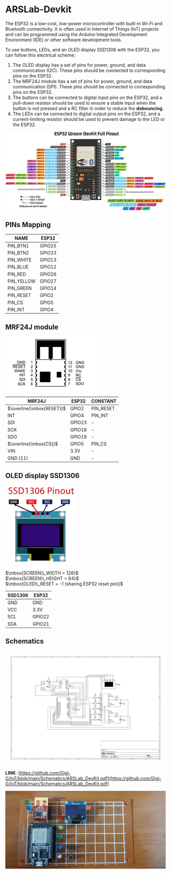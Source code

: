 # ARSLab-Devkit

The ESP32 is a low-cost, low-power microcontroller with built-in Wi-Fi and Bluetooth connectivity. It is often used in Internet of Things (IoT) projects and can be programmed using the Arduino Integrated Development Environment (IDE) or other software development tools.

To use buttons, LEDs, and an OLED display SSD1306 with the ESP32, you can follow this electrical scheme:

1. The OLED display has a set of pins for power, ground, and data communication (I2C). These pins should be connected to corresponding pins on the ESP32.
2. The MRF24J module has a set of pins for power, ground, and data communication (SPI). These pins should be connected to corresponding pins on the ESP32.
3. The buttons can be connected to digital input pins on the ESP32, and a pull-down resistor should be used to ensure a stable input when the button is not pressed and a RC filter in order to reduce the **debouncing**.
4. The LEDs can be connected to digital output pins on the ESP32, and a current-limiting resistor should be used to prevent damage to the LED or the ESP32.

<img src="./img/esp32-pinout-wroom.jpg">



## PINs Mapping

| NAME       | ESP32  |
| ---------- | ------ |
| PIN_BTN1   | GPIO25 |
| PIN_BTN2   | GPIO33 |
| PIN_WHITE  | GPIO13 |
| PIN_BLUE   | GPIO12 |
| PIN_RED    | GPIO26 |
| PIN_YELLOW | GPIO27 |
| PIN_GREEN  | GPIO14 |
| PIN_RESET  | GPIO2  |
| PIN_CS     | GPIO5  |
| PIN_INT    | GPIO4  |



## MRF24J module

<img src="./img/MRF24J.PNG">

| MRF24J                    | ESP32  | CONSTANT  |
| ------------------------- | ------ | --------- |
| $\overline{\mbox{RESET}}$ | GPIO2  | PIN_RESET |
| INT                       | GPIO4  | PIN_INT   |
| SDI                       | GPIO23 | -         |
| SCK                       | GPIO18 | -         |
| SDO                       | GPIO19 | -         |
| $\overline{\mbox{CS}}$    | GPIO5  | PIN_CS    |
| VIN                       | 3.3V   | -         |
| GND (11)                  | GND    | -         |



## OLED display SSD1306

<img src="./img/SSD1306-OLED-Pinout.jpg" style="height: 250px; width:auto;" >

$\mbox{SCREEN\\_WIDTH = 128}$<br>
$\mbox{SCREEN\\_HEIGHT = 64}$<br>
$\mbox{OLED\\_RESET = -1 (sharing ESP32 reset pin)}$<br>

| SSD1306 | ESP32  |
| ------- | ------ |
| GND     | GND    |
| VCC     | 3.3V   |
| SCL     | GPIO22 |
| SDA     | GPIO21 |



## Schematics

<img src="./img/ARSLab_DevKit.jpg">


**LINK**: [https://github.com/Gigi-G/IoT/blob/main/Schematics/ARSLab_DevKit.pdf](https://github.com/Gigi-G/IoT/blob/main/Schematics/ARSLab_DevKit.pdf)

<img src="./img/Kit.jpg">
